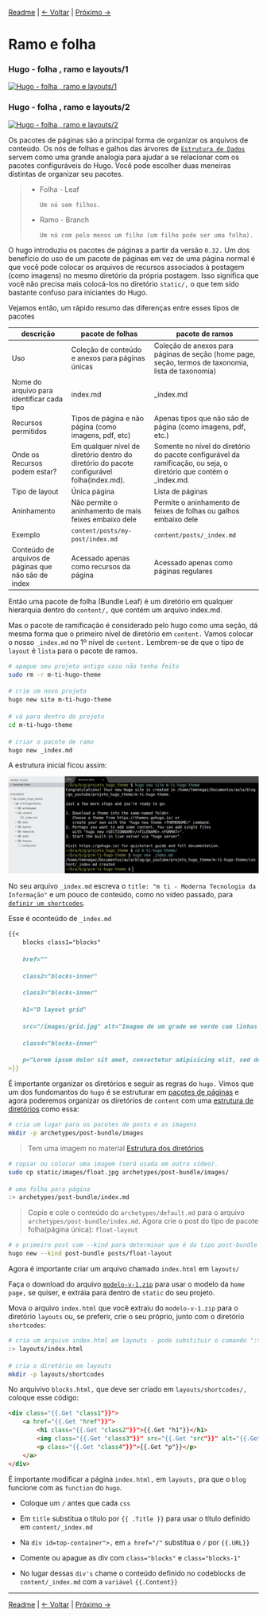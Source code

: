 [Readme](./README.md#publicações "index") | [<- Voltar](./estrutura-dos-diretorios.md#estrutura-dos-diretórios "Estrutura dos diretórios") | [Próximo ->](./404.md#404 "404")

# Ramo e folha

### Hugo - folha , ramo e layouts/1

[![Hugo - folha , ramo e layouts/1](http://i3.ytimg.com/vi/rWdilEzyODo/hqdefault.jpg "Hugo - folha , ramo e layouts/1")](https://youtu.be/rWdilEzyODo)

### Hugo - folha , ramo e layouts/2

[![Hugo - folha , ramo e layouts/2](http://i3.ytimg.com/vi/2TvjRkOvjXI/hqdefault.jpg "Hugo - folha , ramo e layouts/2")](https://youtu.be/2TvjRkOvjXI)

 Os pacotes de páginas são a principal forma de organizar os arquivos de conteúdo. Os nós de folhas e galhos das árvores de [```Estrutura de Dados```](https://en.wikipedia.org/wiki/Tree%5F(data%5Fstructure)) servem como uma grande analogia para ajudar a se relacionar com os pacotes configuráveis do ​​Hugo. Você pode escolher duas meneiras distintas de organizar seu pacotes.

> - Folha - Leaf
>
>       Um nó sem filhos.
>
> - Ramo - Branch
>       
>       Um nó com pelo menos um filho (um filho pode ser uma folha).

O hugo introduziu os pacotes de páginas a partir da versão ```0.32.``` Um dos benefício do uso de um pacote de páginas em vez de uma página normal é que você pode colocar os arquivos de recursos associados à postagem (como imagens) no mesmo diretório da própria postagem. Isso significa que você não precisa mais colocá-los no diretório ```static/,``` o que tem sido bastante confuso para iniciantes do Hugo.

Vejamos então, um rápido resumo das diferenças entre esses tipos de pacotes

descrição | pacote de folhas | pacote de ramos
----------|------------------|----------------
Uso | Coleção de conteúdo e anexos para páginas únicas | Coleção de anexos para páginas de seção (home page, seção, termos de taxonomia, lista de taxonomia)
Nome do arquivo para identificar cada tipo | index.md | _index.md
Recursos permitidos | Tipos de página e não página (como imagens, pdf, etc) | Apenas tipos que não são de página (como imagens, pdf, etc.)
Onde os Recursos podem estar? | Em qualquer nível de diretório dentro do diretório do pacote configurável folha(index.md). | Somente no nível do diretório do pacote configurável da ramificação, ou seja, o diretório que contém o _index.md.
Tipo de layout |  Única página | Lista de páginas
Aninhamento | Não permite o aninhamento de mais feixes embaixo dele | Permite o aninhamento de feixes de folhas ou galhos embaixo dele
Exemplo | ```content/posts/my-post/index.md``` | ```content/posts/_index.md```
Conteúdo de arquivos de páginas que não são de index | Acessado apenas como recursos da página | Acessado apenas como páginas regulares

Então uma pacote de folha (Bundle Leaf) é um diretório em qualquer hierarquia dentro do ```content/,``` que contém um arquivo index.md.

Mas o pacote de ramificação é considerado pelo hugo como uma seção, dá mesma forma que o primeiro nível de diretório em ```content.``` Vamos colocar o nosso ```_index.md``` no 1º nível de ```content.``` Lembrem-se de que o tipo de ```layout``` é ```lista``` para o pacote de ramos.

```bash
# apague seu projeto antigo caso não tenha feito
sudo rm -r m-ti-hugo-theme

# crie um novo projeto
hugo new site m-ti-hugo-theme

# vá para dentro do projeto
cd m-ti-hugo-theme

# criar o pacote de ramo
hugo new _index.md
```

A estrutura inicial ficou assim:

![Estrutura básica](./imagens/estrutura.png 'Estrutura básica gerada pelo comando "hugo new site m-ti-hugo-theme" e pacote de ramos com o comando "hugo new _index.md"')

No seu arquivo ```_index.md``` escreva o ```title: "m ti - Moderna Tecnologia da Informação"``` e um pouco de conteúdo, como no vídeo passado, para [```definir um shortcodes```](./estrutura-dos-diretorios.md#layouts "Estrutura dos diretórios - layouts").

Esse é oconteúdo de ```_index.md```

```md
{{< 
    blocks class1="blocks"
    
    href=""
        
    class2="blocks-inner"
        
    class3="blocks-inner"
        
    h1="O layout grid"

    src="/images/grid.jpg" alt="Imagem de um grade em verde com linhas brancas onde está escrito: css grid layout"

    class4="blocks-inner"

    p="Lorem ipsum dolor sit amet, consectetur adipisicing elit, sed do eiusmod tempor incididunt ut labore et dolore magna aliqua. Ut enim ad minim veniam, quis nostrud exercitation ullamco laboris nisi ut aliquip ex ea commodo consequat."
>}}
```

É importante organizar os diretórios e seguir as regras do ```hugo.``` Vimos que um dos fundomantos do ```hugo``` é se estruturar em [pacotes de páginas](./ramo-e-folha.md#ramo-e-folha) e agora poderemos organizar os diretórios de ```content``` com uma [estrutura de diretórios](./estrutura-dos-diretorios.md#estrutura-dos-diretórios "Estrutura dos diretórios") como essa:


```bash
# cria um lugar para os pacotes de posts e as imagens
mkdir -p archetypes/post-bundle/images
```

> Tem uma imagem no material [Estrutura dos diretórios](./estrutura-dos-diretorios.md#archetypes "Estrutura dos diretórios")

```bash
# copiar ou colocar uma imagem (será usada em outro vídeo).
sudo cp static/images/float.jpg archetypes/post-bundle/images/

# uma folha para página
:> archetypes/post-bundle/index.md
```

>Copie e cole o conteúdo do ```archetypes/default.md``` para o arquivo ```archetypes/post-bundle/index.md```.
> Agora crie o post do tipo de pacote folha(página única): ```float-layout``` 

```bash
# o primeiro post com --kind para determinar que é do tipo post-bundle na seção post-bundle
hugo new --kind post-bundle posts/float-layout
```

Agora é importante criar um arquivo chamado ```index.html``` em ```layouts/```

Faça o download do arquivo [```modelo-v-1.zip```](./scripts/modelo-v-1.zip) para usar o modelo da ```home page,``` se quiser, e extráia para dentro de ```static``` do seu projeto.

Mova o arquivo ```index.html``` que você extraiu do ```modelo-v-1.zip``` para o diretório ```layouts``` ou, se preferir, crie o seu próprio, junto com o diretório ```shortcodes```:

```bash
# cria um arquivo index.html em layouts - pode substituir o comando ":>" por "touch" caso esteja no bash.
:> layouts/index.html

# cria o diretório em layouts
mkdir -p layouts/shortcodes

```

No arquivivo ```blocks.html,``` que deve ser criado em ```layouts/shortcodes/,```
coloque esse código:

```html
<div class="{{.Get "class1"}}">
    <a href="{{.Get "href"}}">
        <h1 class="{{.Get "class2"}}">{{.Get "h1"}}</h1>
        <img class="{{.Get "class3"}}" src="{{.Get "src"}}" alt="{{.Get "alt"}}">
        <p class="{{.Get "class4"}}">{{.Get "p"}}</p>
    </a>
</div>
```

É importante modificar a página ```index.html,``` em ```layouts,``` pra que o ```blog``` funcione com as ```function```  do ```hugo```.

- Coloque um ```/``` antes que  cada ```css```

- Em ```title``` substitua o título por ```{{ .Title }}``` para usar o título definido em ```content/_index.md```

- Na ```div id=top-container">,``` em ```a href="/"``` substitua o  ```/``` por ```{{.URL}}``` 

- Comente ou apague as div com ```class="blocks"``` e  ```class="blocks-1"```

- No  lugar dessas ```div's``` chame o conteúdo definido no codeblocks de ```content/_index.md``` com a ```variável``` ```{{.Content}}```

---

[Readme](./README.md#publicações "index") | [<- Voltar](./estrutura-dos-diretorios.md#estrutura-dos-diretórios "Estrutura dos diretórios") | [Próximo ->](./404.md#404 "404")